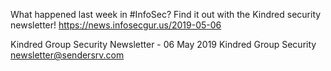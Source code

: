 What happened last week in #InfoSec? Find it out with the Kindred security newsletter!
https://news.infosecgur.us/2019-05-06

Kindred Group Security Newsletter - 06 May 2019
Kindred Group Security
newsletter@sendersrv.com
